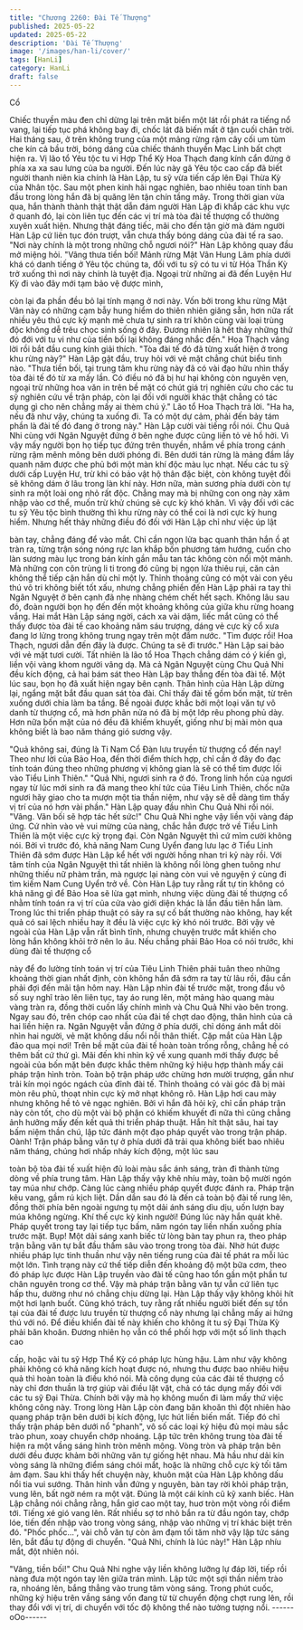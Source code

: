 ```yaml
---
title: "Chương 2260: Đài Tế Thượng"
published: 2025-05-22
updated: 2025-05-22
description: 'Đài Tế Thượng'
image: '/images/han-li/cover/'
tags: [HanLi]
category: HanLi
draft: false
---
```


Cổ

Chiếc thuyền màu đen chỉ dừng lại trên mặt biển một lát rồi phát
ra tiếng nổ vang, lại tiếp tục phá không bay đi, chốc lát đã biến
mất ở tận cuối chân trời.
Hai tháng sau, ở trên không trung của một mảng rừng rậm cây cối
um tùm che kín cả bầu trời, bóng dáng của chiếc thánh thuyền
Mạc Linh bất chợt hiện ra.
Vị lão tổ Yêu tộc tu vi Hợp Thể Kỳ Hoa Thạch đang kính cẩn
đứng ở phía xa xa sau lưng của ba người.
Đến lúc này gã Yêu tộc cao cấp đã biết người thanh niên kia
chính là Hàn Lập, tu sỹ vừa tiến cấp lên Đại Thừa Kỳ của Nhân
tộc. Sau một phen kinh hãi ngạc nghiên, bao nhiêu toan tính ban
đầu trong lòng hắn đã bị quăng lên tận chín tầng mây.
Trong thời gian vừa qua, hắn thành thành thật thật dẫn đám
người Hàn Lập đi khắp các khu vực ở quanh đó, lại còn liên tục
đến các vị trí mà tòa đài tế thượng cổ thường xuyên xuất hiện.
Nhưng thật đáng tiếc, mãi cho đến tận giờ mà đám người Hàn
Lập cứ liên tục đón trượt, vẫn chưa thấy bóng dáng của đài tế ra
sao.
"Nơi này chính là một trong những chỗ ngươi nói?" Hàn Lập
không quay đầu mở miệng hỏi.
"Vâng thưa tiền bối! Mảnh rừng Mật Vân Hung Lâm phía dưới khá
có danh tiếng ở Yêu tộc chúng ta, đối với tu sỹ có tu vi từ Hóa
Thần Kỳ trở xuống thì nơi này chính là tuyệt địa. Ngoại trừ những
ai đã đến Luyện Hư Kỳ đi vào đây mới tạm bảo vệ được mình,

còn lại đa phần đều bỏ lại tính mạng ở nơi này. Vốn bởi trong khu
rừng Mật Vân này có những cạm bẫy hung hiểm do thiên nhiên
giăng sẵn, hơn nữa rất nhiều yêu thú cực kỳ mạnh mẽ chưa tự
sinh ra trí khôn cùng vài loại trùng độc không dễ trêu chọc sinh
sống ở đây. Đương nhiên là hết thảy những thứ đó đới với tu vi
như của tiền bối lại không đáng nhắc đến." Hoa Thạch vâng lời rồi
bắt đầu cung kính giải thích.
"Tòa đài tế đó đã từng xuất hiện ở trong khu rừng này?" Hàn Lập
gật đầu, truy hỏi với vẻ mặt chẳng chút biểu tình nào.
"Thưa tiền bối, tại trung tâm khu rừng này đã có vài đạo hữu nhìn
thấy tòa đài tế đó từ xa mấy lần. Có điều nó đã bị hư hại không
còn nguyên vẹn, ngoại trừ những hoa văn in trên bề mặt có chút
giá trị nghiên cứu cho các tu sỹ nghiên cứu về trận pháp, còn lại
đối với người khác thật chẳng có tác dụng gì cho nên chẳng mấy
ai thèm chú ý." Lão tổ Hoa Thạch trả lời.
"Ha ha, nếu đã như vậy, chúng ta xuống đi. Ta có một dự cảm,
phải đến bảy tám phần là đài tế đó đang ở trong này." Hàn Lập
cười vài tiếng rồi nói.
Chu Quả Nhi cùng với Ngân Nguyệt đứng ở bên nghe được cũng
liền tỏ vẻ hồ hởi.
Vì vậy mấy người bọn họ tiếp tục đứng trên thuyền, nhắm về phía
trong cánh rừng rậm mênh mông bên dưới phóng đi.
Bên dưới tán rừng là mảng đầm lầy quanh năm được che phủ bới
một màn khí độc màu lục nhạt. Nếu các tu sỹ dưới cấp Luyện Hư,
trừ khi có bảo vật hộ thân đặc biệt, còn không tuyệt đối sẽ không
dám ở lâu trong làn khí này.
Hơn nữa, màn sương phía dưới còn tự sinh ra một loài ong nhỏ
rất độc. Chẳng may mà bị những con ong này xâm nhập vào cơ
thể, muốn trừ khử chúng sẽ cực kỳ khó khăn. Vì vậy đối với các
tu sỹ Yêu tộc bình thường thì khu rừng này có thể coi là nơi cực
kỳ hung hiểm.
Nhưng hết thảy những điều đó đối với Hàn Lập chỉ như việc úp lật

bàn tay, chẳng đáng để vào mắt.
Chỉ cần ngọn lửa bạc quanh thân hắn ồ ạt tràn ra, từng trận sóng
nóng rực lan khắp bốn phương tám hướng, cuốn cho làn sương
màu lục trong bán kính gần mẫu tan tác không còn nổi một mảnh.
Mà những con côn trùng li ti trong đó cũng bị ngọn lửa thiêu rụi,
căn cản không thể tiếp cận hắn dù chỉ một ly.
Thỉnh thoảng cũng có một vài con yêu thú vô tri không biết tốt
xấu, nhưng chẳng phiền đến Hàn Lập phải ra tay thì Ngân Nguyệt
ở bên cạnh đã nhẹ nhàng chém chết hết sạch.
Không lâu sau đó, đoàn người bọn họ đến đến một khoảng không
của giữa khu rừng hoang vắng.
Hai mắt Hàn Lập sáng ngời, cách xa vài dặm, liếc mắt cũng có
thể thấy được tòa đài tế cao khoảng năm sáu trượng, dáng vẻ
cực kỳ cổ xưa đang lơ lửng trong không trung ngay trên một đầm
nước.
"Tìm được rồi! Hoa Thạch, ngươi dẫn đến đây là được. Chúng ta
sẽ đi trước." Hàn Lập sai bảo với vẻ mặt tươi cười.
Tất nhiên là lão tổ Hoa Thạch chẳng dám có ý kiến gì, liền vội
vàng khom người vâng dạ.
Mà cả Ngân Nguyệt cùng Chu Quả Nhi đều kích động, cả hai bám
sát theo Hàn Lập bay thẳng đến tòa đài tế.
Một lúc sau, bọn họ đã xuất hiện ngay bên cạnh.
Thân hình của Hàn Lập dừng lại, ngẩng mặt bắt đầu quan sát tòa
đài.
Chỉ thấy đài tế gồm bốn mặt, từ trên xuống dưới chia làm ba tầng.
Bề ngoài được khắc bởi một loại văn tự vô danh từ thượng cổ,
mà hơn phân nửa nó đã bị một lớp rêu phong phủ dày.
Hơn nữa bốn mặt của nó đều đã khiếm khuyết, giống như bị mài
mòn qua không biết là bao năm tháng gió sương vậy.

"Quả không sai, đúng là Ti Nam Cổ Đàn lưu truyền từ thượng cổ
đến nay! Theo như lời của Bảo Hoa, đến thời điểm thích hợp, chỉ
cần ở đây đo đạc tính toán đúng theo những phương vị không
gian là sẽ có thể tìm được lối vào Tiểu Linh Thiên."
"Quả Nhi, ngươi sinh ra ở đó. Trong linh hồn của ngươi ngay từ
lúc mới sinh ra đã mang theo khí tức của Tiêu Linh Thiên, chốc
nữa ngươi hãy giao cho ta mượn một tia thần niệm, như vậy sẽ dễ
dàng tìm thấy vị trí của nó hơn vài phần." Hàn Lập quay đầu nhìn
Chu Quả Nhi rồi nói.
"Vâng. Vãn bối sẽ hợp tác hết sức!" Chu Quả Nhi nghe vậy liền
vội vàng đáp ứng.
Cứ nhìn vào vẻ vui mừng của nàng, chắc hẳn được trở về Tiểu
Linh Thiên là một việc cực kỳ trọng đại.
Còn Ngân Nguyệt thì cứ mỉm cười không nói.
Bởi vì trước đó, khả năng Nam Cung Uyển đang lưu lạc ở Tiểu
Linh Thiên đã sớm được Hàn Lập kể hết với người hồng nhan tri
kỷ này rồi.
Với tâm tính của Ngân Nguyệt thì tất nhiên là không nổi lòng ghen
tuông như những thiếu nữ phàm trần, mà ngược lại nàng còn vui
vẻ nguyện ý cùng đi tìm kiếm Nam Cung Uyển trở về.
Còn Hàn Lập tuy rằng rất tự tin không có khả năng gì để Bảo Hoa
sẽ lừa gạt mình, nhưng việc dùng đài tế thượng cổ nhằm tính
toán ra vị trí của cửa vào giới diện khác là lần đầu tiên hắn làm.
Trong lúc thi triển pháp thuật có sảy ra sự cố bất thường nào
không, hay kết quả có sai lệch nhiều hay ít đều là việc cực kỳ khó
nói trước.
Bởi vậy vẻ ngoài của Hàn Lập vẫn rất bình tĩnh, nhưng chuyện
trước mắt khiến cho lòng hắn không khỏi trở nên lo âu.
Nếu chẳng phải Bảo Hoa có nói trước, khi dùng đài tế thượng cổ

này để đo lường tính toán vị trí của Tiêu Linh Thiên phải tuân theo
những khoảng thời gian nhất định, còn không hắn đã sớm ra tay
từ lâu rồi, đâu cần phải đợi đến mãi tận hôm nay.
Hàn Lập nhìn đài tế trước mặt, trong đầu vô số suy nghĩ trào lên
liên tục, tay áo rung lên, một mảng hào quang màu vàng tràn ra,
đồng thời cuốn lấy chính mình và Chu Quả Nhi vào bên trong.
Ngay sau đó, trên chóp cao nhất của đài tế chợt dao động, thân
hình của cả hai liền hiện ra.
Ngân Nguyệt vẫn đứng ở phía dưới, chỉ dóng ánh mắt dõi nhìn
hai người, vẻ mặt không dấu nổi nỗi thân thiết.
Cặp mắt của Hàn Lập đảo qua mọi nơi!
Trên bề mặt của đài tế hoàn toàn trống rỗng, chẳng hề có thêm
bất cứ thứ gì.
Mãi đến khi nhìn kỹ về xung quanh mới thấy được bề ngoài của
bốn mặt bên được khắc thêm những ký hiệu hợp thành mấy cái
pháp trận hình tròn.
Toàn bộ trận pháp ước chừng hơn mười trượng, gần như trải kín
mọi ngóc ngách của đỉnh đài tế. Thỉnh thoảng có vài góc đã bị mài
mòn rêu phủ, thoạt nhìn cực kỳ mở nhạt không rõ.
Hàn Lập hơi cau mày nhưng không hề tỏ vẻ ngạc nghiên.
Bởi vì hắn đã hỏi kỹ, chỉ cần pháp trận này còn tốt, cho dù một vài
bộ phận có khiếm khuyết đi nữa thì cũng chẳng ảnh hưởng mấy
đến kết quả thi triển pháp thuật.
Hắn hít thật sâu, hai tay bấm niệm thần chú, lập tức đánh một đạo
pháp quyết vào trong trận pháp.
Oành!
Trận pháp bằng văn tự ở phía dưới đã trải qua không biết bao
nhiêu năm tháng, chúng hơi nhấp nháy kích động, một lúc sau

toàn bộ tòa đài tế xuất hiện đủ loài màu sắc ánh sáng, tràn đi
thành từng dòng về phía trung tâm.
Hàn Lập thấy vậy khẽ nhíu mày, toàn bộ mười ngón tay múa như
chớp. Càng lúc càng nhiều pháp quyết được đánh ra.
Pháp trận kêu vang, gầm rú kịch liệt. Dần dần sau đó là đến cả
toàn bộ đài tế rung lên, đồng thời phía bên ngoài ngưng tụ một
dải ánh sáng dìu dịu, uốn lượn bay múa không ngừng.
Khí thế cực kỳ kinh người!
Đúng lúc này hắn quát khẽ. Pháp quyết trong tay lại tiếp tục bấm,
năm ngón tay liền nhấn xuống phía trước mặt.
Bụp!
Một dải sáng xanh biếc từ lòng bàn tay phun ra, theo pháp trận
bằng văn tự bắt đầu thấm sâu vào trong trong tòa đài.
Nhờ hút được nhiều pháp lực tinh thuần như vậy nên tiếng rung
của đài tế phát ra mỗi lúc một lớn.
Tình trạng này cứ thế tiếp diễn đến khoảng độ một bữa cơm, theo
đó pháp lực được Hàn Lập truyền vào đài tế cũng hao tổn gần
một phần tư chân nguyên trong cơ thể.
Vậy mà pháp trận bằng văn tự vẫn cứ liên tục hấp thu, dường
như nó chẳng chịu dừng lại.
Hàn Lập thấy vậy không khỏi hít một hơi lạnh buốt.
Cũng khó trách, tuy rằng rất nhiều người biết đến sự tồn tại của
đài tế được lưu truyền từ thượng cổ này nhưng lại chẳng mấy ai
hứng thú với nó.
Để điều khiển đài tế này khiến cho không ít tu sỹ Đại Thừa Kỳ
phải băn khoăn.
Đương nhiên họ vẫn có thể phối hợp với một số linh thạch cao

cấp, hoặc vài tu sỹ Hợp Thể Kỳ có pháp lực hùng hậu. Làm như
vậy không phải không có khả năng kích hoạt được nó, nhưng thu
được bao nhiêu hiệu quả thì hoàn toàn là điều khó nói.
Mà công dụng của các đài tế thượng cổ này chỉ đơn thuần là trợ
giúp vài điều lặt vặt, chả có tác dụng mấy đối với các tu sỹ Đại
Thừa. Chính bởi vậy mà họ không muốn đi làm mấy thứ việc
không công này.
Trong lòng Hàn Lập còn đang băn khoăn thì đột nhiên hào quang
pháp trận bên dưới bị kích động, lực hút liền biến mất.
Tiếp đó chỉ thấy trận pháp bên dưới nổ "phanh", vô số các loại ký
hiệu đủ mọi màu sắc trào phun, xoay chuyển chớp nhoáng. Lập
tức trên không trung tòa đài tế hiện ra một vầng sáng hình tròn
mênh mông.
Vòng tròn và pháp trận bên dưới đều được khảm bởi những văn
tự giống hệt nhau. Mà hầu như dải kín vòng sáng là những điểm
sáng chói mắt, hoặc là những chỗ cực kỳ tối tăm ảm đạm.
Sau khi thấy hết chuyện này, khuôn mặt của Hàn Lập không dấu
nổi tia vui sướng. Thân hình vẫn đứng y nguyên, bàn tay rời khỏi
pháp trận, vung lên, bất ngờ ném ra một vật.
Đúng là một cái kính cũ kỹ xanh biếc.
Hàn Lập chẳng nói chẳng rằng, hắn giơ cao một tay, huơ tròn một
vòng rồi điểm tới.
Tiếng xé gió vang lên.
Rất nhiều sợ tơ nhỏ bắn ra từ đầu ngón tay, chớp lóe, tiến đến
nhập vào trong vòng sáng, nhập vào những vị trí khác biệt trên
đó.
"Phốc phốc...", vài chỗ văn tự còn ảm đạm tối tăm nhờ vậy lập tức
sáng lên, bắt đầu tự động di chuyển.
"Quả Nhi, chính là lúc này!" Hàn Lập nhíu mắt, đột nhiên nói.

"Vâng, tiền bối!" Chu Quả Nhi nghe vậy liền không lưỡng lự đáp
lời, tiếp rồi nàng đưa một ngón tay lên giữa trán mình.
Lập tức một sợi thần niềm trào ra, nhoáng lên, bắng thẳng vào
trung tâm vòng sáng.
Trong phút cuốc, những ký hiệu trên vầng sáng vốn đang từ từ
chuyển động chợt rung lên, rồi thay đổi với vị trí, di chuyển với tốc
độ không thể nào tưởng tượng nổi.
------oOo------
